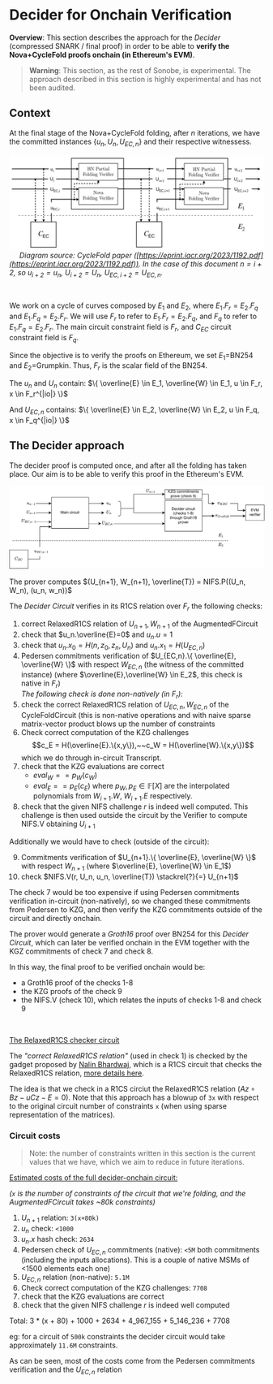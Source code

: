 # Decider for Onchain Verification

**Overview**: This section describes the approach for the *Decider* (compressed SNARK / final proof) in order to be able to **verify the Nova+CycleFold proofs onchain (in Ethereum's EVM)**.

> **Warning**: This section, as the rest of Sonobe, is experimental. The approach described in this section is highly experimental and has not been audited.


## Context
At the final stage of the Nova+CycleFold folding, after $n$ iterations, we have the committed instances $\{u_n, U_n, U_{EC,n} \}$ and their respective witnessess.

![](../imgs/cyclefold-paper-diagram.jpg)
<span style="padding:20px;">*Diagram source: CycleFold paper ([https://eprint.iacr.org/2023/1192.pdf](https://eprint.iacr.org/2023/1192.pdf)). In the case of this document $n=i+2$, so $u_{i+2} = u_n$, $U_{i+2}=U_n$, $U_{EC,i+2}=U_{EC,n}$.*</span>

<br>

We work on a cycle of curves composed by $E_1$ and $E_2$, where $E_1.F_r = E_2.F_q$ and $E_1.F_q=E_2.F_r$.
We will use $F_r$ to refer to $E_1.F_r=E_2.F_q$, and $F_q$ to refer to $E_1.F_q=E_2.F_r$.
The main circuit constraint field is $F_r$, and $C_{EC}$ circuit constraint field is $F_q$.

Since the objective is to verify the proofs on Ethereum, we set $E_1$=BN254 and $E_2$=Grumpkin. Thus, $F_r$ is the scalar field of the BN254.

The $u_n$ and $U_n$ contain: $\{ \overline{E} \in E_1, \overline{W} \in E_1, u \in F_r, x \in F_r^{|io|} \}$

And $U_{EC,n}$ contains: $\{ \overline{E} \in E_2, \overline{W} \in E_2, u \in F_q, x \in F_q^{|io|} \}$


## The Decider approach
The decider proof is computed once, and after all the folding has taken place. Our aim is to be able to verify this proof in the Ethereum's EVM.

![](../imgs/decider-onchain-flow-diagram.png)

The prover computes $(U_{n+1}, W_{n+1}, \overline{T}) = NIFS.P((U_n, W_n), (u_n, w_n))$

The *Decider Circuit* verifies in its R1CS relation over $F_r$ the following checks:

1. correct RelaxedR1CS relation of $U_{n+1}, W_{n+1}$ of the AugmentedFCircuit
2. check that $u_n.\overline{E}=0$ and $u_n.u=1$
3. check that $u_n.x_0 = H(n, z_0, z_n, U_n)$ and $u_n.x_1 = H(U_{EC,n})$
4. Pedersen commitments verification of $U_{EC,n}.\{ \overline{E}, \overline{W} \}$ with respect $W_{EC,n}$ (the witness of the committed instance)
(where $\overline{E},\overline{W} \in E_2$, this check is native in $F_r$)
<br>*The following check is done non-natively (in $F_r$):*
5. check the correct RelaxedR1CS relation of $U_{EC,n}, W_{EC,n}$ of the CycleFoldCircuit (this is non-native operations and with naive sparse matrix-vector product blows up the number of constraints
6. Check correct computation of the KZG challenges
$$c_E = H(\overline{E}.\{x,y\}),~~c_W = H(\overline{W}.\{x,y\})$$
which we do through in-circuit Transcript.
7. check that the KZG evaluations are correct
    - $eval_W == p_W(c_W)$
    - $eval_E == p_E(c_E)$
where $p_W, p_E \in \mathbb{F}[X]$ are the interpolated polynomials from $W_{i+1}.W,~ W_{i+1}.E$ respectively.
8. check that the given NIFS challenge $r$ is indeed well computed. This challenge is then used outside the circuit by the Verifier to compute NIFS.V obtaining $U_{i+1}$

Additionally we would have to check (outside of the circuit):

9. Commitments verification of $U_{n+1}.\{ \overline{E}, \overline{W} \}$ with respect $W_{n+1}$ (where $\overline{E}, \overline{W} \in E_1$)
10. check $NIFS.V(r, U_n, u_n, \overline{T}) \stackrel{?}{=} U_{n+1}$

The check 7 would be too expensive if using Pedersen commitments verification in-circuit (non-natively), so we changed these commitments from Pedersen to KZG, and then verify the KZG commitments outside of the circuit and directly onchain.

The prover would generate a *Groth16* proof over BN254 for this *Decider Circuit*, which can later be verified onchain in the EVM together with the KGZ commitments of check 7 and check 8.

In this way, the final proof to be verified onchain would be:

- a Groth16 proof of the checks 1-8
- the KZG proofs of the check 9
- the NIFS.V (check 10), which relates the inputs of checks 1-8 and check 9

<br>

<u>The RelaxedR1CS checker circuit</u>

The *"correct RelaxedR1CS relation"* (used in check 1) is checked by the gadget proposed by [Nalin Bhardwaj](https://twitter.com/nibnalin/), which is a R1CS circuit that checks the RelaxedR1CS relation, [more details here](https://github.com/privacy-scaling-explorations/sonobe/issues/19).

The idea is that we check in a R1CS circiut the RelaxedR1CS relation ($Az \circ Bz - uCz -E=0$). Note that this approach has a blowup of `3x` with respect to the original circuit number of constraints `x` (when using sparse representation of the matrices).


### Circuit costs
> Note: the number of constraints written in this section is the current values that we have, which we aim to reduce in future iterations.

<u>Estimated costs of the full decider-onchain circuit:</u>

*(`x` is the number of constraints of the circuit that we're folding, and the AugmentedFCircuit takes ~80k constraints)*

1. $U_{n+1}$ relation: `3(x+80k)`
2. $u_n$ check: `<1000`
3. $u_n.x$ hash check: `2634`
4. Pedersen check of $U_{EC,n}$ commitments (native): `<5M` both commitments (including the inputs allocations). This is a couple of native MSMs of <1500 elements each one)
5. $U_{EC,n}$ relation (non-native): `5.1M`
6. Check correct computation of the KZG challenges: `7708`
7. check that the KZG evaluations are correct
8. check that the given NIFS challenge $r$ is indeed well computed

Total: 3 * (x + 80) + 1000 + 2634 + 4_967_155 + 5_146_236 + 7708

eg: for a circuit of `500k` constraints the decider circuit would take approximately `11.6M` constraints.

As can be seen, most of the costs come from the Pedersen commitments verification and the $U_{EC,n}$ relation
